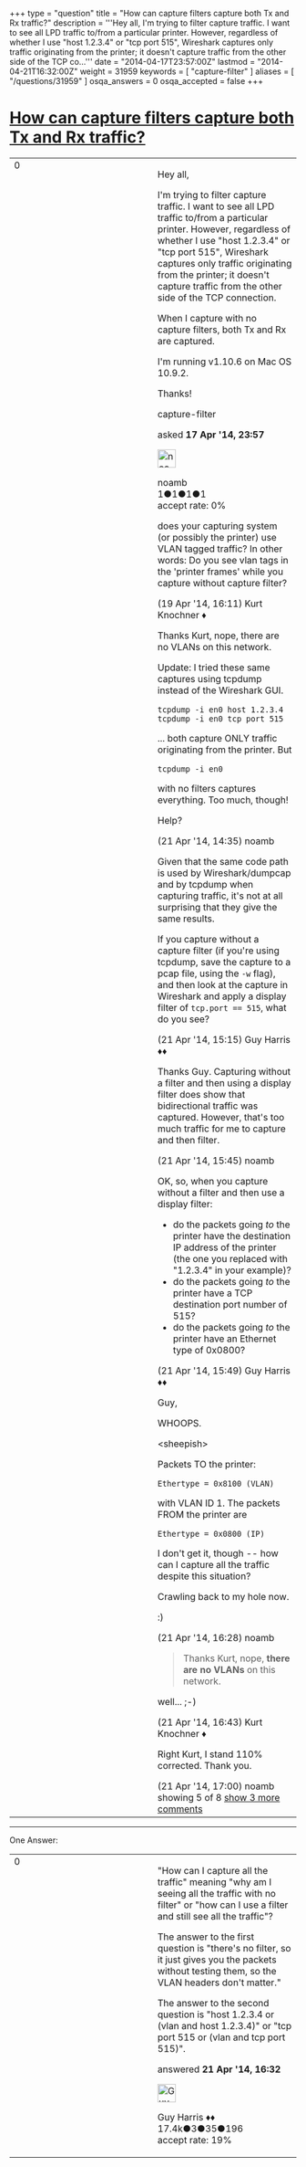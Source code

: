 +++
type = "question"
title = "How can capture filters capture both Tx and Rx traffic?"
description = '''Hey all, I&#x27;m trying to filter capture traffic. I want to see all LPD traffic to/from a particular printer. However, regardless of whether I use &quot;host 1.2.3.4&quot; or &quot;tcp port 515&quot;, Wireshark captures only traffic originating from the printer; it doesn&#x27;t capture traffic from the other side of the TCP co...'''
date = "2014-04-17T23:57:00Z"
lastmod = "2014-04-21T16:32:00Z"
weight = 31959
keywords = [ "capture-filter" ]
aliases = [ "/questions/31959" ]
osqa_answers = 0
osqa_accepted = false
+++

<div class="headNormal">

# [How can capture filters capture both Tx and Rx traffic?](/questions/31959/how-can-capture-filters-capture-both-tx-and-rx-traffic)

</div>

<div id="main-body">

<div id="askform">

<table id="question-table" style="width:100%;"><colgroup><col style="width: 50%" /><col style="width: 50%" /></colgroup><tbody><tr class="odd"><td style="width: 30px; vertical-align: top"><div class="vote-buttons"><div id="post-31959-score" class="post-score" title="current number of votes">0</div><div id="favorite-count" class="favorite-count"></div></div></td><td><div id="item-right"><div class="question-body"><p>Hey all,</p><p>I'm trying to filter capture traffic. I want to see all LPD traffic to/from a particular printer. However, regardless of whether I use "host 1.2.3.4" or "tcp port 515", Wireshark captures only traffic originating from the printer; it doesn't capture traffic from the other side of the TCP connection.</p><p>When I capture with no capture filters, both Tx and Rx are captured.</p><p>I'm running v1.10.6 on Mac OS 10.9.2.</p><p>Thanks!</p></div><div id="question-tags" class="tags-container tags">capture-filter</div><div id="question-controls" class="post-controls"></div><div class="post-update-info-container"><div class="post-update-info post-update-info-user"><p>asked <strong>17 Apr '14, 23:57</strong></p><img src="https://secure.gravatar.com/avatar/6fa43bd94cb4d0c5dc22ad6131b20eb7?s=32&amp;d=identicon&amp;r=g" class="gravatar" width="32" height="32" alt="noamb&#39;s gravatar image" /><p>noamb<br />
<span class="score" title="1 reputation points">1</span><span title="1 badges"><span class="badge1">●</span><span class="badgecount">1</span></span><span title="1 badges"><span class="silver">●</span><span class="badgecount">1</span></span><span title="1 badges"><span class="bronze">●</span><span class="badgecount">1</span></span><br />
<span class="accept_rate" title="Rate of the user&#39;s accepted answers">accept rate:</span> <span title="noamb has no accepted answers">0%</span></p></div></div><div id="comments-container-31959" class="comments-container"><span id="32002"></span><div id="comment-32002" class="comment"><div id="post-32002-score" class="comment-score"></div><div class="comment-text"><p>does your capturing system (or possibly the printer) use VLAN tagged traffic? In other words: Do you see vlan tags in the 'printer frames' while you capture without capture filter?</p></div><div id="comment-32002-info" class="comment-info"><span class="comment-age">(19 Apr '14, 16:11)</span> Kurt Knochner ♦</div></div><span id="32033"></span><div id="comment-32033" class="comment"><div id="post-32033-score" class="comment-score"></div><div class="comment-text"><p>Thanks Kurt, nope, there are no VLANs on this network.</p><p>Update: I tried these same captures using tcpdump instead of the Wireshark GUI.</p><pre><code>tcpdump -i en0 host 1.2.3.4
tcpdump -i en0 tcp port 515</code></pre><p>... both capture ONLY traffic originating from the printer. But</p><pre><code>tcpdump -i en0</code></pre><p>with no filters captures everything. Too much, though!</p><p>Help?</p></div><div id="comment-32033-info" class="comment-info"><span class="comment-age">(21 Apr '14, 14:35)</span> noamb</div></div><span id="32034"></span><div id="comment-32034" class="comment"><div id="post-32034-score" class="comment-score"></div><div class="comment-text"><p>Given that the same code path is used by Wireshark/dumpcap and by tcpdump when capturing traffic, it's not at all surprising that they give the same results.</p><p>If you capture without a capture filter (if you're using tcpdump, save the capture to a pcap file, using the <code>-w</code> flag), and then look at the capture in Wireshark and apply a display filter of <code>tcp.port == 515</code>, what do you see?</p></div><div id="comment-32034-info" class="comment-info"><span class="comment-age">(21 Apr '14, 15:15)</span> Guy Harris ♦♦</div></div><span id="32035"></span><div id="comment-32035" class="comment"><div id="post-32035-score" class="comment-score"></div><div class="comment-text"><p>Thanks Guy. Capturing without a filter and then using a display filter does show that bidirectional traffic was captured. However, that's too much traffic for me to capture and then filter.</p></div><div id="comment-32035-info" class="comment-info"><span class="comment-age">(21 Apr '14, 15:45)</span> noamb</div></div><span id="32036"></span><div id="comment-32036" class="comment"><div id="post-32036-score" class="comment-score"></div><div class="comment-text"><p>OK, so, when you capture without a filter and then use a display filter:</p><ul><li>do the packets going <em>to</em> the printer have the destination IP address of the printer (the one you replaced with "1.2.3.4" in your example)?</li><li>do the packets going <em>to</em> the printer have a TCP destination port number of 515?</li><li>do the packets going <em>to</em> the printer have an Ethernet type of 0x0800?</li></ul></div><div id="comment-32036-info" class="comment-info"><span class="comment-age">(21 Apr '14, 15:49)</span> Guy Harris ♦♦</div></div><span id="32037"></span><div id="comment-32037" class="comment not_top_scorer"><div id="post-32037-score" class="comment-score"></div><div class="comment-text"><p>Guy,</p><p>WHOOPS.</p><p>&lt;sheepish&gt;</p><p>Packets TO the printer:</p><pre><code>Ethertype = 0x8100 (VLAN)</code></pre><p>with VLAN ID 1. The packets FROM the printer are</p><pre><code>Ethertype = 0x0800 (IP)</code></pre><p>I don't get it, though -- how can I capture all the traffic despite this situation?</p><p>Crawling back to my hole now.</p><p>:)</p></div><div id="comment-32037-info" class="comment-info"><span class="comment-age">(21 Apr '14, 16:28)</span> noamb</div></div><span id="32040"></span><div id="comment-32040" class="comment not_top_scorer"><div id="post-32040-score" class="comment-score"></div><div class="comment-text"><blockquote><p>Thanks Kurt, nope, <strong>there are no VLANs</strong> on this network.</p></blockquote><p>well... ;-)</p></div><div id="comment-32040-info" class="comment-info"><span class="comment-age">(21 Apr '14, 16:43)</span> Kurt Knochner ♦</div></div><span id="32042"></span><div id="comment-32042" class="comment not_top_scorer"><div id="post-32042-score" class="comment-score"></div><div class="comment-text"><p>Right Kurt, I stand 110% corrected. Thank you.</p></div><div id="comment-32042-info" class="comment-info"><span class="comment-age">(21 Apr '14, 17:00)</span> noamb</div></div></div><div id="comment-tools-31959" class="comment-tools"><span class="comments-showing"> showing 5 of 8 </span> <a href="#" class="show-all-comments-link">show 3 more comments</a></div><div class="clear"></div><div id="comment-31959-form-container" class="comment-form-container"></div><div class="clear"></div></div></td></tr></tbody></table>

------------------------------------------------------------------------

<div class="tabBar">

<span id="sort-top"></span>

<div class="headQuestions">

One Answer:

</div>

</div>

<span id="32039"></span>

<div id="answer-container-32039" class="answer">

<table style="width:100%;"><colgroup><col style="width: 50%" /><col style="width: 50%" /></colgroup><tbody><tr class="odd"><td style="width: 30px; vertical-align: top"><div class="vote-buttons"><div id="post-32039-score" class="post-score" title="current number of votes">0</div></div></td><td><div class="item-right"><div class="answer-body"><p>"How can I capture all the traffic" meaning "why am I seeing all the traffic with no filter" or "how can I use a filter and still see all the traffic"?</p><p>The answer to the first question is "there's no filter, so it just gives you the packets without testing them, so the VLAN headers don't matter."</p><p>The answer to the second question is "host 1.2.3.4 or (vlan and host 1.2.3.4)" or "tcp port 515 or (vlan and tcp port 515)".</p></div><div class="answer-controls post-controls"></div><div class="post-update-info-container"><div class="post-update-info post-update-info-user"><p>answered <strong>21 Apr '14, 16:32</strong></p><img src="https://secure.gravatar.com/avatar/f93de7000747ab5efb5acd3034b2ebd7?s=32&amp;d=identicon&amp;r=g" class="gravatar" width="32" height="32" alt="Guy%20Harris&#39;s gravatar image" /><p>Guy Harris ♦♦<br />
<span class="score" title="17443 reputation points"><span>17.4k</span></span><span title="3 badges"><span class="badge1">●</span><span class="badgecount">3</span></span><span title="35 badges"><span class="silver">●</span><span class="badgecount">35</span></span><span title="196 badges"><span class="bronze">●</span><span class="badgecount">196</span></span><br />
<span class="accept_rate" title="Rate of the user&#39;s accepted answers">accept rate:</span> <span title="Guy Harris has 216 accepted answers">19%</span></p></div></div><div id="comments-container-32039" class="comments-container"></div><div id="comment-tools-32039" class="comment-tools"></div><div class="clear"></div><div id="comment-32039-form-container" class="comment-form-container"></div><div class="clear"></div></div></td></tr></tbody></table>

</div>

<div class="paginator-container-left">

</div>

</div>

</div>

